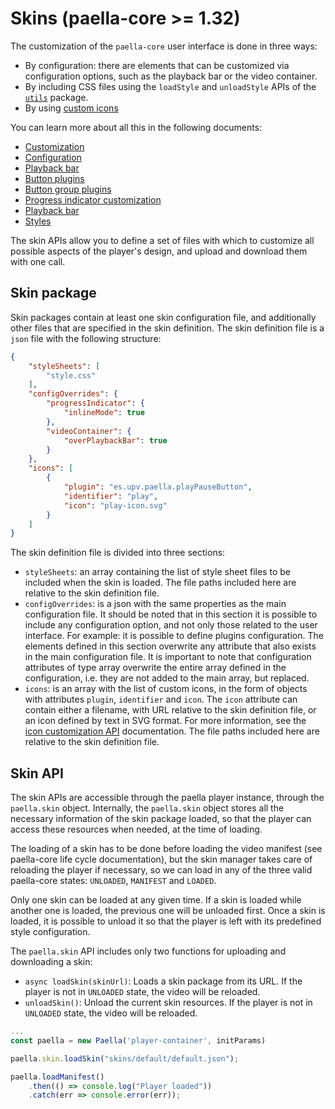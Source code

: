 
# Skins (paella-core >= 1.32)

The customization of the `paella-core` user interface is done in three ways:

- By configuration: there are elements that can be customized via configuration options, such as the playback bar or the video container.
- By including CSS files using the `loadStyle` and `unloadStyle` APIs of the [`utils`](utils.md) package.
- By using [custom icons](plugin_icon_customization.md)

You can learn more about all this in the following documents:

- [Customization](customization.md)
- [Configuration](configuration.md)
- [Playback bar](playback_bar.md)
- [Button plugins](button_plugin.md)
- [Button group plugins](button_group_plugin.md)
- [Progress indicator customization](progress_indicator_customization.md)
- [Playback bar](playback_bar.md)
- [Styles](styles.md)

The skin APIs allow you to define a set of files with which to customize all possible aspects of the player's design, and upload and download them with one call.

## Skin package

Skin packages contain at least one skin configuration file, and additionally other files that are specified in the skin definition. The skin definition file is a `json` file with the following structure:

```json
{
    "styleSheets": [
        "style.css"
    ],
    "configOverrides": {
        "progressIndicator": {
            "inlineMode": true
        },
        "videoContainer": {
            "overPlaybackBar": true
        }
    },
    "icons": [
        {
            "plugin": "es.upv.paella.playPauseButton",
            "identifier": "play",
            "icon": "play-icon.svg"
        }
    ]
}
```

The skin definition file is divided into three sections:

- `styleSheets`: an array containing the list of style sheet files to be included when the skin is loaded. The file paths included here are relative to the skin definition file.
- `configOverrides`: is a json with the same properties as the main configuration file. It should be noted that in this section it is possible to include any configuration option, and not only those related to the user interface. For example: it is possible to define plugins configuration. The elements defined in this section overwrite any attribute that also exists in the main configuration file. It is important to note that configuration attributes of type array overwrite the entire array defined in the configuration, i.e. they are not added to the main array, but replaced.
- `icons`: is an array with the list of custom icons, in the form of objects with attributes `plugin`, `identifier` and `icon`. The `icon` attribute can contain either a filename, with URL relative to the skin definition file, or an icon defined by text in SVG format. For more information, see the [icon customization API](plugin_icon_customization.md) documentation. The file paths included here are relative to the skin definition file.


## Skin API

The skin APIs are accessible through the paella player instance, through the `paella.skin` object. Internally, the `paella.skin` object stores all the necessary information of the skin package loaded, so that the player can access these resources when needed, at the time of loading.

The loading of a skin has to be done before loading the video manifest (see paella-core life cycle documentation), but the skin manager takes care of reloading the player if necessary, so we can load in any of the three valid paella-core states: `UNLOADED`, `MANIFEST` and `LOADED`.

Only one skin can be loaded at any given time. If a skin is loaded while another one is loaded, the previous one will be unloaded first. Once a skin is loaded, it is possible to unload it so that the player is left with its predefined style configuration.

The `paella.skin` API includes only two functions for uploading and downloading a skin:

- `async loadSkin(skinUrl)`:  Loads a skin package from its URL. If the player is not in `UNLOADED` state, the video will be reloaded.
- `unloadSkin()`: Unload the current skin resources. If the player is not in `UNLOADED` state, the video will be reloaded.


```js
...
const paella = new Paella('player-container', initParams)

paella.skin.loadSkin("skins/default/default.json");

paella.loadManifest()
    .then(() => console.log("Player loaded"))
    .catch(err => console.error(err));
```
